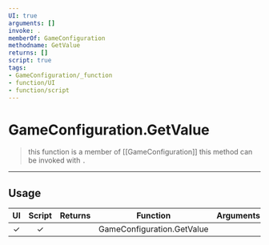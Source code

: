 ```yaml
---
UI: true
arguments: []
invoke: .
memberOf: GameConfiguration
methodname: GetValue
returns: []
script: true
tags:
- GameConfiguration/_function
- function/UI
- function/script
---
```

# GameConfiguration.GetValue
> this function is a member of [[GameConfiguration]]
> this method can be invoked with `.`
-----
## Usage
|  UI | Script | Returns | Function | Arguments |
|:---:|:------:|-------:|:--------:|:---------|
|✓|✓||GameConfiguration.GetValue||
